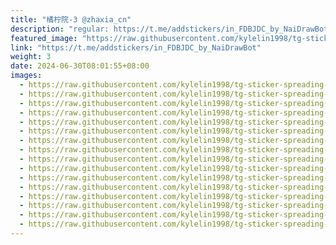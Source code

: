 ```yaml
---
title: "橘柠院-3 @zhaxia_cn"
description: "regular: https://t.me/addstickers/in_FDBJDC_by_NaiDrawBot"
featured_image: "https://raw.githubusercontent.com/kylelin1998/tg-sticker-spreading-worldwide-images/main/img/0e9b886f-0287-4460-8c22-b7f7f7b8acf0.jpg"
link: "https://t.me/addstickers/in_FDBJDC_by_NaiDrawBot"
weight: 3
date: 2024-06-30T08:01:55+08:00
images:
  - https://raw.githubusercontent.com/kylelin1998/tg-sticker-spreading-worldwide-images/main/img/0e9b886f-0287-4460-8c22-b7f7f7b8acf0.jpg
  - https://raw.githubusercontent.com/kylelin1998/tg-sticker-spreading-worldwide-images/main/img/8f395a7d-4507-4e08-8f63-67227be3c8bf.jpg
  - https://raw.githubusercontent.com/kylelin1998/tg-sticker-spreading-worldwide-images/main/img/912d68e3-7aa6-4e2b-8ff1-783661610b61.jpg
  - https://raw.githubusercontent.com/kylelin1998/tg-sticker-spreading-worldwide-images/main/img/67369c82-6efa-4fb2-bd0c-b194433a4d9f.jpg
  - https://raw.githubusercontent.com/kylelin1998/tg-sticker-spreading-worldwide-images/main/img/a470bced-197b-4453-a742-f1d790846b90.jpg
  - https://raw.githubusercontent.com/kylelin1998/tg-sticker-spreading-worldwide-images/main/img/335c232c-5c1c-4508-86c4-3d303d49e0b7.jpg
  - https://raw.githubusercontent.com/kylelin1998/tg-sticker-spreading-worldwide-images/main/img/37c50fb2-ec60-4fb3-8690-d4cff383a047.jpg
  - https://raw.githubusercontent.com/kylelin1998/tg-sticker-spreading-worldwide-images/main/img/feb214b9-2826-425a-ad38-2d98599aed0e.jpg
  - https://raw.githubusercontent.com/kylelin1998/tg-sticker-spreading-worldwide-images/main/img/fe5ce8bc-a0b0-4d8b-abbc-c83a1f662a3f.jpg
  - https://raw.githubusercontent.com/kylelin1998/tg-sticker-spreading-worldwide-images/main/img/2357610e-69bb-4c49-b88b-a4fca6842fdb.jpg
  - https://raw.githubusercontent.com/kylelin1998/tg-sticker-spreading-worldwide-images/main/img/efd17ca8-facd-4495-ad5d-f8dae26a5083.jpg
  - https://raw.githubusercontent.com/kylelin1998/tg-sticker-spreading-worldwide-images/main/img/13c68a95-6fb0-43c2-ab6f-25adf79b9db2.jpg
  - https://raw.githubusercontent.com/kylelin1998/tg-sticker-spreading-worldwide-images/main/img/81a1fa94-97aa-42c7-a736-389daf57a9a9.jpg
  - https://raw.githubusercontent.com/kylelin1998/tg-sticker-spreading-worldwide-images/main/img/417678ad-59c8-4c33-b8e2-6e5ef1e6b11a.jpg
  - https://raw.githubusercontent.com/kylelin1998/tg-sticker-spreading-worldwide-images/main/img/3381fe7b-4ca4-499f-8142-eb4726b6b62e.jpg
  - https://raw.githubusercontent.com/kylelin1998/tg-sticker-spreading-worldwide-images/main/img/96e494f5-5ca8-4098-a07a-90cf419848db.jpg
---
```

